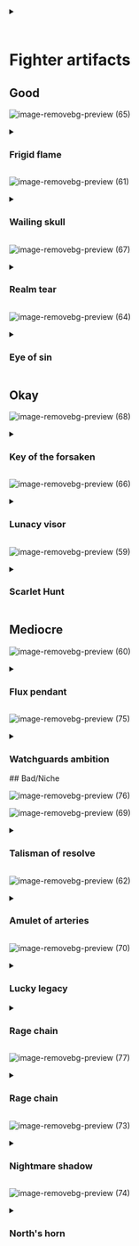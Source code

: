 
<details>

<summary><h3>  </h3></summary> 


</details>



# Fighter artifacts

## Good

![image-removebg-preview (65)](https://github.com/user-attachments/assets/f703b998-d8cf-4dbd-93da-caed7a543685)

<details>

<summary><h3>Frigid flame</h3></summary> 

- Very good for content where no damage will be taken

</details>

![image-removebg-preview (61)](https://github.com/user-attachments/assets/39f89b3b-8355-4f0b-a30a-4b7b4495a0fb)


<details>

<summary><h3> Wailing skull </h3></summary> 

- Is very solid overall damage wise
- Higher BP than other fighter artifacts
- Would max multiple copies

</details>

![image-removebg-preview (67)](https://github.com/user-attachments/assets/2a95a681-90b2-4adc-a040-fc05640d74ca)

<details>

<summary><h3>Realm tear</h3></summary> 

- Insanely good on drakes chasm due to actual range calculated.
- Overall very good artifact for the ranged fighters like Ardea, or Valk in content where she will be damaged

</details>


![image-removebg-preview (64)](https://github.com/user-attachments/assets/ae58d0b6-94e4-4759-ba44-21695cc109ee)

<details>

<summary><h3>Eye of sin</h3></summary> 

- Consistent damage on AoE fighters
- Even better for content where enemies will die

</details>



## Okay

![image-removebg-preview (68)](https://github.com/user-attachments/assets/6b13ac94-d674-49fb-b91b-538b20a41f0d)


<details>

<summary><h3>Key of the forsaken</h3></summary> 

- Top tier for fighters who care about HP
- Provides survivability, as well as damage

</details>

![image-removebg-preview (66)](https://github.com/user-attachments/assets/ac7d2db5-9849-4ee7-8281-f1d24d53d145)


<details>

<summary><h3>Lunacy visor</h3></summary> 

- I would put this in good if it provided any damage.
- As is, it provides extra block, and survivability
- Is overall a very solid choice in situations where fighters will end up blocking multiple units

</details>

![image-removebg-preview (59)](https://github.com/user-attachments/assets/cfadaed8-afc0-4165-8d79-5adabb8686df)


<details>

<summary><h3>Scarlet Hunt</h3></summary> 

- Would be in Good if not for the conditional effect.
- Requires constant, or close to, bleed uptime to be worthwhile
- Is probably one of, if not the best, with it

</details>


## Mediocre

![image-removebg-preview (60)](https://github.com/user-attachments/assets/fff480e6-f9d7-4b50-8cfa-c03f97b38519)

<details>

<summary><h3>Flux pendant</h3></summary> 

- Is a static stat boost, but sadly it's CDMG
- Is pretty bad if the champion is always full life
- Not worth investing into

</details>


![image-removebg-preview (75)](https://github.com/user-attachments/assets/0420367c-18ff-4030-876a-0bb28e5a6feb)

<details>

<summary><h3>Watchguards ambition</h3></summary> 

- Not great, not utterly terrible either

</details>
## Bad/Niche

![image-removebg-preview (76)](https://github.com/user-attachments/assets/2fb7f0fa-8611-4297-8dad-1c325edaf5c0)


![image-removebg-preview (69)](https://github.com/user-attachments/assets/87ccbcf6-45cf-42ce-94f9-62c5543ab85f)

<details>

<summary><h3>Talisman of resolve</h3></summary> 

- Only useful when shielded
- Is good damage if this is consistent

</details>

![image-removebg-preview (62)](https://github.com/user-attachments/assets/d2a9d8ad-8bb7-48cd-897b-15137e48dd42)


<details>

<summary><h3>Amulet of arteries</h3></summary> 

- Shit
- Still shit
- You guessed it, still shit

</details>

![image-removebg-preview (70)](https://github.com/user-attachments/assets/2edb26d0-2e06-4b6c-befa-017e3e9ffd28)

<details>

<summary><h3>Lucky legacy</h3></summary> 

- Semi decent on a cost generator

</details>



<details>

<summary><h3>Rage chain</h3></summary> 

- Is flat out terrible if you'll stay full life, which is most of the time
- Even if you don't, stat gain is minimal

</details>

![image-removebg-preview (77)](https://github.com/user-attachments/assets/9e25c34a-4649-457d-946f-967b813498a0)

<details>

<summary><h3>Rage chain</h3></summary> 

- Just use eye if sin

</details>

![image-removebg-preview (73)](https://github.com/user-attachments/assets/fe857654-8f08-4019-a54a-a41bf903dcdb)

<details>

<summary><h3>Nightmare shadow</h3></summary> 

- if you really need crit rate? Idk.

</details>

![image-removebg-preview (74)](https://github.com/user-attachments/assets/5ec635f4-783d-4d79-b48e-f16adba6e6d1)

<details>

<summary><h3>North's horn</h3></summary> 

- Garbage

</details>


